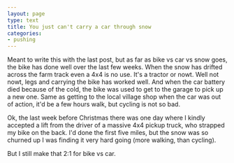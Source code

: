 ```yaml
---
layout: page
type: text
title: You just can't carry a car through snow
categories: 
- pushing
---
```

Meant to write this with the last post, but as far as bike vs car vs snow goes, the bike has done well over the last few weeks. When the snow has drifted across the farm track even a 4x4 is no use. It's a tractor or nowt. Well not nowt, legs and carrying the bike has worked well. And when the car battery died because of the cold, the bike was used to get to the garage to pick up a new one. Same as getting to the local village shop when the car was out of action, it'd be a few hours walk, but cycling is not so bad. 

Ok, the last week before Christmas there was one day where I kindly accepted a lift from the driver of a massive 4x4 pickup truck, who strapped my bike on the back. I'd done the first five miles, but the snow was so churned up I was finding it very hard going (more walking, than cycling).  

But I still make that 2:1 for bike vs car. 
